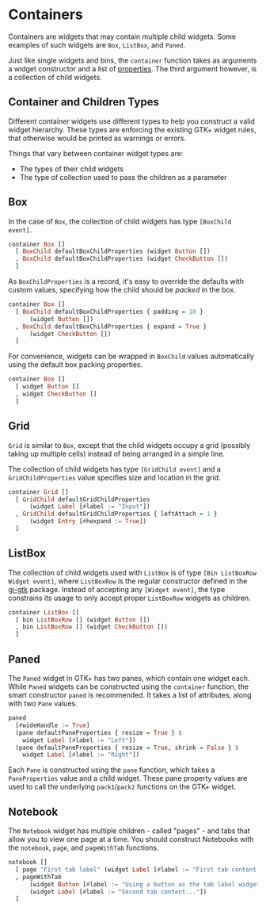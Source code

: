 # Containers

Containers are widgets that may contain multiple child widgets. Some
examples of such widgets are `Box`, `ListBox`, and `Paned`.

Just like single widgets and bins, the `container` function takes as
arguments a widget constructor and a list of
[properties](../attributes/properties.md). The third argument however,
is a collection of child widgets.

## Container and Children Types

Different container widgets use different types to help you construct
a valid widget hierarchy. These types are enforcing the existing GTK+
widget rules, that otherwise would be printed as warnings or errors.

Things that vary between container widget types are:

* The types of their child widgets
* The type of collection used to pass the children as a parameter

## Box

In the case of `Box`, the collection of child widgets has type
`[BoxChild event]`.

``` haskell
container Box []
  [ BoxChild defaultBoxChildProperties (widget Button [])
  , BoxChild defaultBoxChildProperties (widget CheckButton [])
  ]
```

As `BoxChildProperties` is a record, it's easy to override the
defaults with custom values, specifying how the child should be
_packed_ in the box.

``` haskell
container Box []
  [ BoxChild defaultBoxChildProperties { padding = 10 }
      (widget Button [])
  , BoxChild defaultBoxChildProperties { expand = True }
      (widget CheckButton [])
  ]
```

For convenience, widgets can be wrapped in `BoxChild` values
automatically using the default box packing properties.

``` haskell
container Box []
  [ widget Button []
  , widget CheckButton []
  ]
```

## Grid

`Grid` is similar to `Box`, except that the child widgets occupy
a grid (possibly taking up multiple cells) instead of being arranged
in a simple line.

The collection of child widgets has type `[GridChild event]` and a
`GridChildProperties` value specifies size and location in the grid.

``` haskell
container Grid []
  [ GridChild defaultGridChildProperties
      (widget Label [#label := "Input"])
  , GridChild defaultGridChildProperties { leftAttach = 1 }
      (widget Entry [#hexpand := True])
  ]
```

## ListBox

The collection of child widgets used with `ListBox` is of type `[Bin
ListBoxRow Widget event]`, where `ListBoxRow` is the regular
constructor defined in the [gi-gtk][] package. Instead of accepting
any `[Widget event]`, the type constrains its usage to only accept
proper `ListBoxRow` widgets as children.

``` haskell
container ListBox []
  [ bin ListBoxRow [] (widget Button [])
  , bin ListBoxRow [] (widget CheckButton [])
  ]
```

## Paned

The `Paned` widget in GTK+ has two panes, which contain one widget
each. While `Paned` widgets can be constructed using the `container`
function, the smart constructor `paned` is recommended. It takes a
list of attributes, along with two `Pane` values.

``` haskell
paned
  [#wideHandle := True]
  (pane defaultPaneProperties { resize = True } $
    widget Label [#label := "Left"])
  (pane defaultPaneProperties { resize = True, shrink = False } $
    widget Label [#label := "Right"])
```

Each `Pane` is constructed using the `pane` function, which takes a
`PaneProperties` value and a child widget. These pane property values
are used to call the underlying `pack1`/`pack2` functions on the GTK+
widget.

## Notebook

The `Notebook` widget has multiple children - called "pages" - and
tabs that allow you to view one page at a time. You should construct
Notebooks with the `notebook`, `page`, and `pageWithTab` functions.

``` haskell
notebook []
  [ page "First tab label" (widget Label [#label := "First tab content..."])
  , pageWithTab
      (widget Button [#label := "Using a button as the tab label widget"])
      (widget Label [#label := "Second tab content..."])
  ]
```


[gi-gtk]: https://hackage.haskell.org/package/gi-gtk
